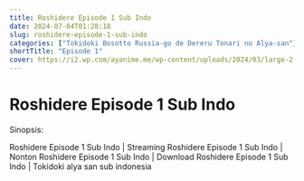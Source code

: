 ```yaml
---
title: Roshidere Episode 1 Sub Indo
date: 2024-07-04T01:28:18
slug: roshidere-episode-1-sub-indo
categories: ["Tokidoki Bosotto Russia-go de Dereru Tonari no Alya-san"]
shortTitle: "Episode 1"
cover: https://i2.wp.com/ayanime.me/wp-content/uploads/2024/03/large-2.jpg
---
```


# Roshidere Episode 1 Sub Indo

<iframe-loader iframe-src1="https://play.ayanime.me/include/fluidplayer/fluidplayer.php?VideoSrc1=https%3A%2F%2Fdrive.google.com%2Ffile%2Fd%2F10cXUilm0AQ8t0RxTFoNPhZfLY1R3A-xK%2Fpreview&VideoType1=video%2Fmp4&VideoQuality1=480p&VideoSrc2=https%3A%2F%2Fdrive.google.com%2Ffile%2Fd%2F1_4czIvXilAhyXIAbSipX4ipawqh_c6Et%2Fpreview&VideoType2=video%2Fmp4&VideoQuality2=720p&VideoSrc3=https%3A%2F%2Fdrive.google.com%2Ffile%2Fd%2F1huVXvHbcfbru-uE-e5wWyNpxMykV4eiM%2Fpreview&VideoType3=video%2Fmp4&VideoQuality3=1080p&VideoSrc4=&VideoType4=&VideoQuality4=&VideoPoster=&VideoTrack1=&kind1=&srclang1=&label1=&default1=&VideoTrack2=&kind2=&srclang2=&label2=&default2=&player=fluid+player&server=Drive+API&api=&width=100%25&height=100%25" iframe-src2="https://drive.google.com/file/d/1huVXvHbcfbru-uE-e5wWyNpxMykV4eiM/preview"></iframe-loader>

Sinopsis:
<p>Roshidere Episode 1 Sub Indo | Streaming Roshidere Episode 1 Sub Indo | Nonton Roshidere Episode 1 Sub Indo | Download Roshidere Episode 1 Sub Indo | Tokidoki alya san sub indonesia</p>

